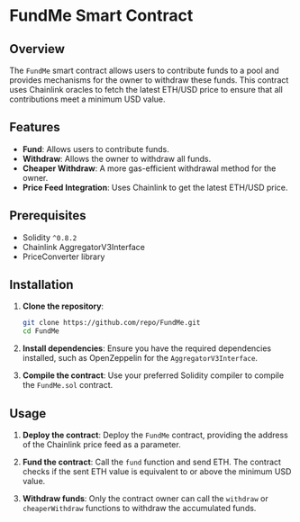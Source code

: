 # FundMe Smart Contract

## Overview

The `FundMe` smart contract allows users to contribute funds to a pool and provides mechanisms for the owner to withdraw these funds. This contract uses Chainlink oracles to fetch the latest ETH/USD price to ensure that all contributions meet a minimum USD value.

## Features
- **Fund**: Allows users to contribute funds.
- **Withdraw**: Allows the owner to withdraw all funds.
- **Cheaper Withdraw**: A more gas-efficient withdrawal method for the owner.
- **Price Feed Integration**: Uses Chainlink to get the latest ETH/USD price.

## Prerequisites
- Solidity `^0.8.2`
- Chainlink AggregatorV3Interface
- PriceConverter library

## Installation
1. **Clone the repository**:
    ```sh
    git clone https://github.com/repo/FundMe.git
    cd FundMe
    ```

2. **Install dependencies**:
    Ensure you have the required dependencies installed, such as OpenZeppelin for the `AggregatorV3Interface`.

3. **Compile the contract**:
    Use your preferred Solidity compiler to compile the `FundMe.sol` contract.

## Usage
1. **Deploy the contract**:
    Deploy the `FundMe` contract, providing the address of the Chainlink price feed as a parameter.

2. **Fund the contract**:
    Call the `fund` function and send ETH. The contract checks if the sent ETH value is equivalent to or above the minimum USD value.

3. **Withdraw funds**:
    Only the contract owner can call the `withdraw` or `cheaperWithdraw` functions to withdraw the accumulated funds.
